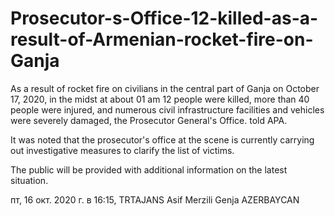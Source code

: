 # Prosecutor-s-Office-12-killed-as-a-result-of-Armenian-rocket-fire-on-Ganja

As a result of rocket fire on civilians in the central part of Ganja on October 17, 2020, in the midst at about 01 am 12 people were killed, more than 40 people were injured, and numerous civil infrastructure facilities and vehicles were severely damaged, the Prosecutor General's Office. told APA.

It was noted that the prosecutor's office at the scene is currently carrying out investigative measures to clarify the list of victims.

The public will be provided with additional information on the latest situation.

 

пт, 16 окт. 2020 г. в 16:15, TRTAJANS Asif Merzili  Genja AZERBAYCAN
